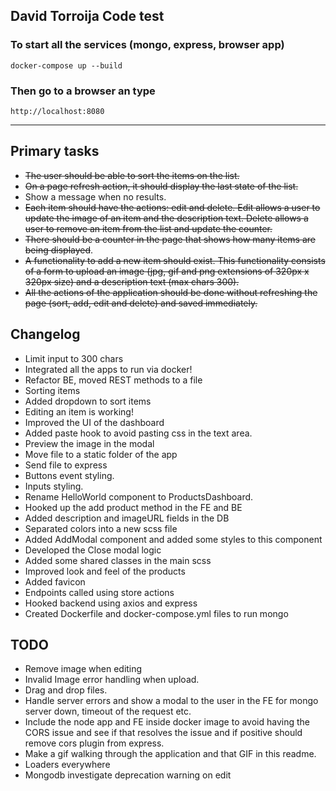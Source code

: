 ## David Torroija Code test


### To start all the services (mongo, express, browser app)
```
docker-compose up --build
```
### Then go to a browser an type
```
http://localhost:8080
```
---

## Primary tasks
- ~~The user should be able to sort the items on the list.~~
- ~~On a page refresh action, it should display the last state of the list.~~
- Show a message when no results.
- ~~Each item should have the actions: edit and delete. Edit allows a user to update the
image of an item and the description text. Delete allows a user to remove an item
from the list and update the counter.~~
- ~~There should be a counter in the page that shows how many items are being
displayed~~.
- ~~A functionality to add a new item should exist. This functionality consists of a form to
upload an image (jpg, gif and png extensions of 320px x 320px size) and a
description text (max chars 300).~~
- ~~All the actions of the application should be done without refreshing the page (sort,
add, edit and delete) and saved immediately.~~

## Changelog
- Limit input to 300 chars
- Integrated all the apps to run via docker!
- Refactor BE, moved REST methods to a file
- Sorting items
- Added dropdown to sort items
- Editing an item is working!
- Improved the UI of the dashboard
- Added paste hook to avoid pasting css in the text area.
- Preview the image in the modal
- Move file to a static folder of the app
- Send file to express
- Buttons event styling.
- Inputs styling.
- Rename HelloWorld component to ProductsDashboard.
- Hooked up the add product method in the FE and BE
- Added description and imageURL fields in the DB
- Separated colors into a new scss file
- Added AddModal component and added some styles to this component
- Developed the Close modal logic
- Added some shared classes in the main scss
- Improved look and feel of the products
- Added favicon
- Endpoints called using store actions
- Hooked backend using axios and express
- Created Dockerfile and docker-compose.yml files to run mongo

## TODO
- Remove image when editing
- Invalid Image error handling when upload.
- Drag and drop files.
- Handle server errors and show a modal to the user in the FE for mongo server down, timeout of the request etc.
- Include the node app and FE inside docker image to avoid having the CORS issue and see if that resolves the issue and if positive should remove cors plugin from express.
- Make a gif walking through the application and that GIF in this readme.
- Loaders everywhere
- Mongodb investigate deprecation warning on edit


